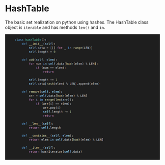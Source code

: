 # HashTable
The basic set realization on python using hashes. The HashTable class object is `iterable` and has methods `len()` and `in`.

![alt text](preview.png)
